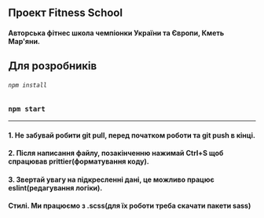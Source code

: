 
## Проект Fitness School
#### Авторська фітнес школа чемпіонки України та Європи, Кметь Мар'яни.
## Для розробників
###### `npm install`
### `npm start`
--------------------
#### 1. Не забувай робити git pull, перед початком роботи та git push в кінці.
#### 2. Після написання файлу, позакінченню нажимай Ctrl+S щоб спрацював prittier(форматування коду).
#### 3. Звертай увагу на підкресленні дані, це можливо працює eslint(редагування логіки).
#### Стилі. Ми працюємо з .scss(для їх роботи треба скачати пакети sass)
